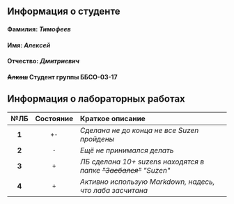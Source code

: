 ## Информация о студенте
#### **Фамилия:** *Тимофеев*
#### **Имя:** *Алексей*
#### **Отчество:** *Дмитриевич*

#### ~~Алкаш~~ Студент группы ББСО-03-17

## Информация о лабораторных работах

| **№ЛБ** | Состояние   | Краткое описание                                                |
|:-------:|:-----------:|:----------------------------------------------------------------|
| **1**   |   `+-`      | *Сделана не до конца не все Suzen пройдены*                     |
| **2**   |    `-`      | *Ещё не принимался делать*                                      |
| **3**   |    `+`      | *ЛБ сделана 10+ suzens находятся в папке ~~"Заебался"~~ "Suzen"*|
| **4**   |   `+`       | *Активно использую Markdown, надесь, что лаба засчитана*        |
